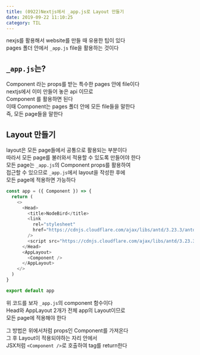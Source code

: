 ```yaml
---
title: (0922)Nextjs에서 _app.js로 Layout 만들기
date: 2019-09-22 11:10:25
category: TIL
---
```


nexjs를 활용해서 website를 만들 때 유용한 팁이 있다  
pages 폴더 안에서 `_app.js` file을 활용하는 것이다

## `_app.js`는?

Component 라는 props를 받는 특수한 pages 안에 file이다  
nextjs에서 이미 만들어 놓은 api 이므로  
Component 를 활용하면 된다  
이때 Component는 pages 폴더 안에 모든 file들을 말한다  
즉, 모든 page들을 말한다

## Layout 만들기

layout은 모든 page들에서 공통으로 활용되는 부분이다  
따라서 모든 page를 불러와서 적용할 수 있도록 만들어야 한다  
모든 page는 `_app.js`의 Component props를 활용하여  
접근할 수 있으므로 `_app.js`에서 layout을 작성한 후에  
모든 page에 적용하면 가능하다

```js
const app = ({ Component }) => {
  return (
    <>
      <Head>
        <title>NodeBird</title>
        <link
          rel="stylesheet"
          href="https://cdnjs.cloudflare.com/ajax/libs/antd/3.23.3/antd.css"
        />
        <script src="https://cdnjs.cloudflare.com/ajax/libs/antd/3.23.3/antd.js" />
      </Head>
      <AppLayout>
        <Component />
      </AppLayout>
    </>
  )
}

export default app
```

위 코드를 보자 `_app.js`의 component 함수이다  
Head와 AppLayout 2개가 전체 app의 Layout이므로  
모든 page에 적용해야 한다

그 방법은 위에서처럼 props인 Component를 가져온다  
그 후 Layout이 적용되야하는 자리 안에서  
JSX처럼 `<Component />`로 호출하여 tag를 return한다
